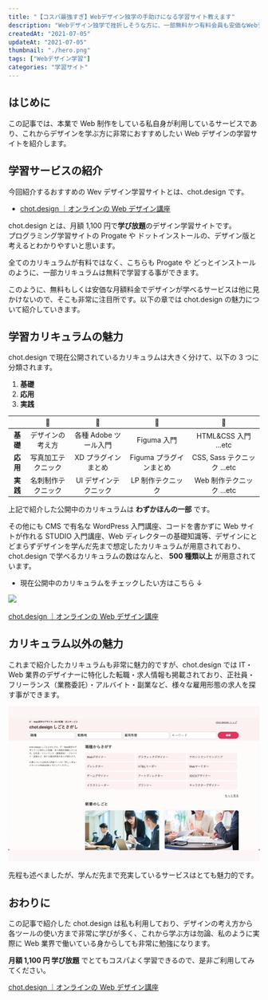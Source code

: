 ```yaml
---
title: "【コスパ最強すぎ】Webデザイン独学の手助けになる学習サイト教えます"
description: "Webデザイン独学で挫折しそうな方に、一部無料かつ有料会員も安価なWebデザイン学習サイトを教えます。ProgateのWebデザイン版ともなる非常に魅力的なchot.designの魅力を紹介していくのでWebデザイン初学者の方は是非参考にしてみてください。"
createdAt: "2021-07-05"
updateAt: "2021-07-05"
thumbnail: "./hero.png"
tags: ["Webデザイン学習"]
categories: "学習サイト"
---
```


## はじめに

この記事では、本業で Web 制作をしている私自身が利用しているサービスであり、これからデザインを学ぶ方に非常におすすめしたい Web デザインの学習サイトを紹介します。

## 学習サービスの紹介

今回紹介するおすすめの Wev デザイン学習サイトとは、chot.design です。

- <a href="//af.moshimo.com/af/c/click?a_id=2709936&p_id=3354&pc_id=7970&pl_id=47616&url=https%3A%2F%2Fchot.design%2Fplus%2F%3Frd_code%3D%7B%7BCODE%7D%7D" rel="nofollow" referrerpolicy="no-referrer-when-downgrade">chot.design ｜オンラインの Web デザイン講座</a><img src="//i.moshimo.com/af/i/impression?a_id=2709936&p_id=3354&pc_id=7970&pl_id=47616" width="1" height="1" style="border:none;">

chot.design とは、月額 1,100 円で**学び放題**のデザイン学習サイトです。  
プログラミング学習サイトの Progate や ドットインストールの、デザイン版と考えるとわかりやすいと思います。

全てのカリキュラムが有料ではなく、こちらも Progate や どっとインストールのように、一部カリキュラムは無料で学習する事ができます。

このように、無料もしくは安価な月額料金でデザインが学べるサービスは他に見かけないので、そこも非常に注目所です。以下の章では chot.design の魅力について紹介していきます。

## 学習カリキュラムの魅力

chot.design で現在公開されているカリキュラムは大きく分けて、以下の 3 つに分類されます。

1. **基礎**
1. **応用**
1. **実践**

|          |         🌈         |          🌈           |           🌈            |             🌈              |
| :------: | :----------------: | :-------------------: | :---------------------: | :-------------------------: |
| **基礎** |  デザインの考え方  | 各種 Adobe ツール入門 |       Figuma 入門       |    HTML&CSS 入門 ...etc     |
| **応用** | 写真加工テクニック |  XD プラグインまとめ  | Figuma プラグインまとめ | CSS, Sass テクニック ...etc |
| **実践** | 名刺制作テクニック | UI デザインテクニック |    LP 制作テクニック    |  Web 制作テクニック ...etc  |

上記で紹介した公開中のカリキュラムは **わずかほんの一部** です。

その他にも CMS で有名な WordPress 入門講座、コードを書かずに Web サイトが作れる STUDIO 入門講座、Web ディレクターの基礎知識等、デザインにとどまらずデザインを学んだ先まで想定したカリキュラムが用意されており、chot.design で学べるカリキュラムの数はなんと、 **500 種類以上** が用意されています。

- 現在公開中のカリキュラムをチェックしたい方はこちら ↓

<!-- af img -->

<a href="//af.moshimo.com/af/c/click?a_id=2709936&p_id=3354&pc_id=7970&pl_id=47670&url=https%3A%2F%2Fchot.design%2Fplus%2F%3Frd_code%3D%7B%7BCODE%7D%7D" rel="nofollow" referrerpolicy="no-referrer-when-downgrade"><img src="https://image.moshimo.com/af-img/2742/000000047670.jpg" class="mx-auto hover:opacity-80" style="border:none;"></a><img src="//i.moshimo.com/af/i/impression?a_id=2709936&p_id=3354&pc_id=7970&pl_id=47670" width="1" height="1" style="border:none;">

<!-- /af img -->

<p class="text-center"><a href="//af.moshimo.com/af/c/click?a_id=2709936&p_id=3354&pc_id=7970&pl_id=47616&url=https%3A%2F%2Fchot.design%2Fplus%2F%3Frd_code%3D%7B%7BCODE%7D%7D" rel="nofollow" referrerpolicy="no-referrer-when-downgrade">chot.design ｜オンラインの Web デザイン講座</a><img src="//i.moshimo.com/af/i/impression?a_id=2709936&p_id=3354&pc_id=7970&pl_id=47616" width="1" height="1" style="border:none;"></p>

## カリキュラム以外の魅力

これまで紹介したカリキュラムも非常に魅力的ですが、chot.design では IT・Web 業界のデザイナーに特化した転職・求人情報も掲載されており、正社員・フリーランス（業務委託）・アルバイト・副業など、様々な雇用形態の求人を探す事ができます。

![](./chot-design-01.png)

先程も述べましたが、学んだ先まで充実しているサービスはとても魅力的です。

## おわりに

この記事で紹介した chot.design は私も利用しており、デザインの考え方から各ツールの使い方まで非常に学びが多く、これから学ぶ方は勿論、私のように実際に Web 業界で働いている身からしても非常に勉強になります。

**月額 1,100 円 学び放題** でとてもコスパよく学習できるので、是非ご利用してみてください。

<a href="//af.moshimo.com/af/c/click?a_id=2709936&p_id=3354&pc_id=7970&pl_id=47616&url=https%3A%2F%2Fchot.design%2Fplus%2F%3Frd_code%3D%7B%7BCODE%7D%7D" rel="nofollow" referrerpolicy="no-referrer-when-downgrade">chot.design ｜オンラインの Web デザイン講座</a><img src="//i.moshimo.com/af/i/impression?a_id=2709936&p_id=3354&pc_id=7970&pl_id=47616" width="1" height="1" style="border:none;">
